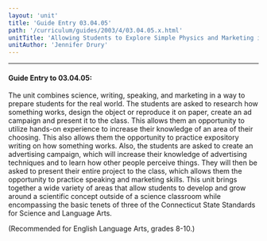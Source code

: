 ```yaml
---
layout: 'unit'
title: 'Guide Entry 03.04.05'
path: '/curriculum/guides/2003/4/03.04.05.x.html'
unitTitle: 'Allowing Students to Explore Simple Physics and Marketing in English Class'
unitAuthor: 'Jennifer Drury'
---
```


<body>
<hr/>
 <h4>
  Guide Entry to 03.04.05:
 </h4>
 <p>
  The unit combines science, writing, speaking, and marketing in a way to prepare students for the real world.  The students are asked to research how something works, design the object or reproduce it on paper, create an ad campaign and present it to the class.  This allows them an opportunity to utilize hands-on experience to increase their knowledge of an area of their choosing.  This also allows them the opportunity to practice expository writing on how something works. Also, the students are asked to create an advertising campaign, which will increase their knowledge of advertising techniques and to learn how other people perceive things. They will then be asked to present their entire project to the class, which allows them the opportunity to practice speaking and marketing skills.  This unit brings together a wide variety of areas that allow students to develop and grow around a scientific concept outside of a science classroom while encompassing the basic tenets of three of the Connecticut State Standards for Science and Language Arts.
 </p>
<p>
  (Recommended for English Language Arts, grades 8-10.)
 </p>

</body>
